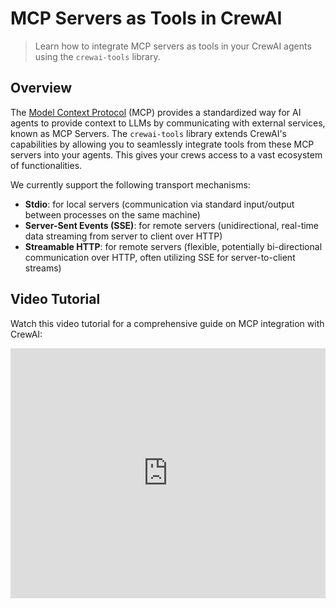 # MCP Servers as Tools in CrewAI

> Learn how to integrate MCP servers as tools in your CrewAI agents using the `crewai-tools` library.

## Overview

The [Model Context Protocol](https://modelcontextprotocol.io/introduction) (MCP) provides a standardized way for AI agents to provide context to LLMs by communicating with external services, known as MCP Servers.
The `crewai-tools` library extends CrewAI's capabilities by allowing you to seamlessly integrate tools from these MCP servers into your agents.
This gives your crews access to a vast ecosystem of functionalities.

We currently support the following transport mechanisms:

* **Stdio**: for local servers (communication via standard input/output between processes on the same machine)
* **Server-Sent Events (SSE)**: for remote servers (unidirectional, real-time data streaming from server to client over HTTP)
* **Streamable HTTP**: for remote servers (flexible, potentially bi-directional communication over HTTP, often utilizing SSE for server-to-client streams)

## Video Tutorial

Watch this video tutorial for a comprehensive guide on MCP integration with CrewAI:

<iframe width="100%" height="400" src="https://www.youtube.com/embed/TpQ45lAZh48" title="CrewAI MCP Integration Guide" frameborder="0" style={{ borderRadius: '10px' }} allow="accelerometer; autoplay; clipboard-write; encrypted-media; gyroscope; picture-in-picture" allowfullscreen />

## Installation

Before you start using MCP with `crewai-tools`, you need to install the `mcp` extra `crewai-tools` dependency with the following command:

```shell
uv pip install 'crewai-tools[mcp]'
```

## Key Concepts & Getting Started

The `MCPServerAdapter` class from `crewai-tools` is the primary way to connect to an MCP server and make its tools available to your CrewAI agents. It supports different transport mechanisms and simplifies connection management.

Using a Python context manager (`with` statement) is the **recommended approach** for `MCPServerAdapter`. It automatically handles starting and stopping the connection to the MCP server.

```python
from crewai import Agent
from crewai_tools import MCPServerAdapter
from mcp import StdioServerParameters # For Stdio Server

# Example server_params (choose one based on your server type):
# 1. Stdio Server:
server_params=StdioServerParameters(
    command="python3", 
    args=["servers/your_server.py"],
    env={"UV_PYTHON": "3.12", **os.environ},
)

# 2. SSE Server:
server_params = {
    "url": "http://localhost:8000/sse", 
    "transport": "sse"
}

# 3. Streamable HTTP Server:
server_params = {
    "url": "http://localhost:8001/mcp", 
    "transport": "streamable-http"
}

# Example usage (uncomment and adapt once server_params is set):
with MCPServerAdapter(server_params) as mcp_tools:
    print(f"Available tools: {[tool.name for tool in mcp_tools]}")
    
    my_agent = Agent(
        role="MCP Tool User",
        goal="Utilize tools from an MCP server.",
        backstory="I can connect to MCP servers and use their tools.",
        tools=mcp_tools, # Pass the loaded tools to your agent
        reasoning=True,
        verbose=True
    )
    # ... rest of your crew setup ...
```

This general pattern shows how to integrate tools. For specific examples tailored to each transport, refer to the detailed guides below.

## Filtering Tools

```python
with MCPServerAdapter(server_params) as mcp_tools:
    print(f"Available tools: {[tool.name for tool in mcp_tools]}")

    my_agent = Agent(
        role="MCP Tool User",
        goal="Utilize tools from an MCP server.",
        backstory="I can connect to MCP servers and use their tools.",
        tools=mcp_tools["tool_name"], # Pass the loaded tools to your agent
        reasoning=True,
        verbose=True
    )
    # ... rest of your crew setup ...
```

## Explore MCP Integrations

<CardGroup cols={2}>
  <Card title="Stdio Transport" icon="server" href="/mcp/stdio" color="#3B82F6">
    Connect to local MCP servers via standard input/output. Ideal for scripts and local executables.
  </Card>

  <Card title="SSE Transport" icon="wifi" href="/mcp/sse" color="#10B981">
    Integrate with remote MCP servers using Server-Sent Events for real-time data streaming.
  </Card>

  <Card title="Streamable HTTP Transport" icon="globe" href="/mcp/streamable-http" color="#F59E0B">
    Utilize flexible Streamable HTTP for robust communication with remote MCP servers.
  </Card>

  <Card title="Connecting to Multiple Servers" icon="layer-group" href="/mcp/multiple-servers" color="#8B5CF6">
    Aggregate tools from several MCP servers simultaneously using a single adapter.
  </Card>

  <Card title="Security Considerations" icon="lock" href="/mcp/security" color="#EF4444">
    Review important security best practices for MCP integration to keep your agents safe.
  </Card>
</CardGroup>

Checkout this repository for full demos and examples of MCP integration with CrewAI! 👇

<Card title="GitHub Repository" icon="github" href="https://github.com/tonykipkemboi/crewai-mcp-demo" target="_blank">
  CrewAI MCP Demo
</Card>

## Staying Safe with MCP

<Warning>
  Always ensure that you trust an MCP Server before using it.
</Warning>

#### Security Warning: DNS Rebinding Attacks

SSE transports can be vulnerable to DNS rebinding attacks if not properly secured.
To prevent this:

1. **Always validate Origin headers** on incoming SSE connections to ensure they come from expected sources
2. **Avoid binding servers to all network interfaces** (0.0.0.0) when running locally - bind only to localhost (127.0.0.1) instead
3. **Implement proper authentication** for all SSE connections

Without these protections, attackers could use DNS rebinding to interact with local MCP servers from remote websites.

For more details, see the [Anthropic's MCP Transport Security docs](https://modelcontextprotocol.io/docs/concepts/transports#security-considerations).

### Limitations

* **Supported Primitives**: Currently, `MCPServerAdapter` primarily supports adapting MCP `tools`.
  Other MCP primitives like `prompts` or `resources` are not directly integrated as CrewAI components through this adapter at this time.
* **Output Handling**: The adapter typically processes the primary text output from an MCP tool (e.g., `.content[0].text`). Complex or multi-modal outputs might require custom handling if not fitting this pattern.

# Stdio Transport

> Learn how to connect CrewAI to local MCP servers using the Stdio (Standard Input/Output) transport mechanism.

## Overview

The Stdio (Standard Input/Output) transport is designed for connecting `MCPServerAdapter` to local MCP servers that communicate over their standard input and output streams. This is typically used when the MCP server is a script or executable running on the same machine as your CrewAI application.

## Key Concepts

* **Local Execution**: Stdio transport manages a locally running process for the MCP server.
* **`StdioServerParameters`**: This class from the `mcp` library is used to configure the command, arguments, and environment variables for launching the Stdio server.

## Connecting via Stdio

You can connect to an Stdio-based MCP server using two main approaches for managing the connection lifecycle:

### 1. Fully Managed Connection (Recommended)

Using a Python context manager (`with` statement) is the recommended approach. It automatically handles starting the MCP server process and stopping it when the context is exited.

```python
from crewai import Agent, Task, Crew, Process
from crewai_tools import MCPServerAdapter
from mcp import StdioServerParameters
import os

# Create a StdioServerParameters object
server_params=StdioServerParameters(
    command="python3", 
    args=["servers/your_stdio_server.py"],
    env={"UV_PYTHON": "3.12", **os.environ},
)

with MCPServerAdapter(server_params) as tools:
    print(f"Available tools from Stdio MCP server: {[tool.name for tool in tools]}")

    # Example: Using the tools from the Stdio MCP server in a CrewAI Agent
    research_agent = Agent(
        role="Local Data Processor",
        goal="Process data using a local Stdio-based tool.",
        backstory="An AI that leverages local scripts via MCP for specialized tasks.",
        tools=tools,
        reasoning=True,
        verbose=True,
    )
    
    processing_task = Task(
        description="Process the input data file 'data.txt' and summarize its contents.",
        expected_output="A summary of the processed data.",
        agent=research_agent,
        markdown=True
    )
    
    data_crew = Crew(
        agents=[research_agent],
        tasks=[processing_task],
        verbose=True,
        process=Process.sequential 
    )
   
    result = data_crew.kickoff()
    print("\nCrew Task Result (Stdio - Managed):\n", result)

```

### 2. Manual Connection Lifecycle

If you need finer-grained control over when the Stdio MCP server process is started and stopped, you can manage the `MCPServerAdapter` lifecycle manually.

<Info>
  You **MUST** call `mcp_server_adapter.stop()` to ensure the server process is terminated and resources are released. Using a `try...finally` block is highly recommended.
</Info>

```python
from crewai import Agent, Task, Crew, Process
from crewai_tools import MCPServerAdapter
from mcp import StdioServerParameters
import os

# Create a StdioServerParameters object
stdio_params=StdioServerParameters(
    command="python3", 
    args=["servers/your_stdio_server.py"],
    env={"UV_PYTHON": "3.12", **os.environ},
)

mcp_server_adapter = MCPServerAdapter(server_params=stdio_params)
try:
    mcp_server_adapter.start()  # Manually start the connection and server process
    tools = mcp_server_adapter.tools
    print(f"Available tools (manual Stdio): {[tool.name for tool in tools]}")

    # Example: Using the tools with your Agent, Task, Crew setup
    manual_agent = Agent(
        role="Local Task Executor",
        goal="Execute a specific local task using a manually managed Stdio tool.",
        backstory="An AI proficient in controlling local processes via MCP.",
        tools=tools,
        verbose=True
    )
    
    manual_task = Task(
        description="Execute the 'perform_analysis' command via the Stdio tool.",
        expected_output="Results of the analysis.",
        agent=manual_agent
    )
    
    manual_crew = Crew(
        agents=[manual_agent],
        tasks=[manual_task],
        verbose=True,
        process=Process.sequential
    )
        
       
    result = manual_crew.kickoff() # Actual inputs depend on your tool
    print("\nCrew Task Result (Stdio - Manual):\n", result)
            
except Exception as e:
    print(f"An error occurred during manual Stdio MCP integration: {e}")
finally:
    if mcp_server_adapter and mcp_server_adapter.is_connected: # Check if connected before stopping
        print("Stopping Stdio MCP server connection (manual)...")
        mcp_server_adapter.stop()  # **Crucial: Ensure stop is called**
    elif mcp_server_adapter: # If adapter exists but not connected (e.g. start failed)
        print("Stdio MCP server adapter was not connected. No stop needed or start failed.")

```

Remember to replace placeholder paths and commands with your actual Stdio server details. The `env` parameter in `StdioServerParameters` can
be used to set environment variables for the server process, which can be useful for configuring its behavior or providing necessary paths (like `PYTHONPATH`).

# SSE Transport

> Learn how to connect CrewAI to remote MCP servers using Server-Sent Events (SSE) for real-time communication.

## Overview

Server-Sent Events (SSE) provide a standard way for a web server to send updates to a client over a single, long-lived HTTP connection. In the context of MCP, SSE is used for remote servers to stream data (like tool responses) to your CrewAI application in real-time.

## Key Concepts

* **Remote Servers**: SSE is suitable for MCP servers hosted remotely.
* **Unidirectional Stream**: Typically, SSE is a one-way communication channel from server to client.
* **`MCPServerAdapter` Configuration**: For SSE, you'll provide the server's URL and specify the transport type.

## Connecting via SSE

You can connect to an SSE-based MCP server using two main approaches for managing the connection lifecycle:

### 1. Fully Managed Connection (Recommended)

Using a Python context manager (`with` statement) is the recommended approach. It automatically handles establishing and closing the connection to the SSE MCP server.

```python
from crewai import Agent, Task, Crew, Process
from crewai_tools import MCPServerAdapter

server_params = {
    "url": "http://localhost:8000/sse", # Replace with your actual SSE server URL
    "transport": "sse" 
}

# Using MCPServerAdapter with a context manager
try:
    with MCPServerAdapter(server_params) as tools:
        print(f"Available tools from SSE MCP server: {[tool.name for tool in tools]}")

        # Example: Using a tool from the SSE MCP server
        sse_agent = Agent(
            role="Remote Service User",
            goal="Utilize a tool provided by a remote SSE MCP server.",
            backstory="An AI agent that connects to external services via SSE.",
            tools=tools,
            reasoning=True,
            verbose=True,
        )

        sse_task = Task(
            description="Fetch real-time stock updates for 'AAPL' using an SSE tool.",
            expected_output="The latest stock price for AAPL.",
            agent=sse_agent,
            markdown=True
        )

        sse_crew = Crew(
            agents=[sse_agent],
            tasks=[sse_task],
            verbose=True,
            process=Process.sequential
        )
        
        if tools: # Only kickoff if tools were loaded
            result = sse_crew.kickoff() # Add inputs={'stock_symbol': 'AAPL'} if tool requires it
            print("\nCrew Task Result (SSE - Managed):\n", result)
        else:
            print("Skipping crew kickoff as tools were not loaded (check server connection).")

except Exception as e:
    print(f"Error connecting to or using SSE MCP server (Managed): {e}")
    print("Ensure the SSE MCP server is running and accessible at the specified URL.")

```

<Note>
  Replace `"http://localhost:8000/sse"` with the actual URL of your SSE MCP server.
</Note>

### 2. Manual Connection Lifecycle

If you need finer-grained control, you can manage the `MCPServerAdapter` connection lifecycle manually.

<Info>
  You **MUST** call `mcp_server_adapter.stop()` to ensure the connection is closed and resources are released. Using a `try...finally` block is highly recommended.
</Info>

```python
from crewai import Agent, Task, Crew, Process
from crewai_tools import MCPServerAdapter

server_params = {
    "url": "http://localhost:8000/sse", # Replace with your actual SSE server URL
    "transport": "sse"
}

mcp_server_adapter = None 
try:
    mcp_server_adapter = MCPServerAdapter(server_params)
    mcp_server_adapter.start()
    tools = mcp_server_adapter.tools
    print(f"Available tools (manual SSE): {[tool.name for tool in tools]}")

    manual_sse_agent = Agent(
        role="Remote Data Analyst",
        goal="Analyze data fetched from a remote SSE MCP server using manual connection management.",
        backstory="An AI skilled in handling SSE connections explicitly.",
        tools=tools,
        verbose=True
    )
    
    analysis_task = Task(
        description="Fetch and analyze the latest user activity trends from the SSE server.",
        expected_output="A summary report of user activity trends.",
        agent=manual_sse_agent
    )
    
    analysis_crew = Crew(
        agents=[manual_sse_agent],
        tasks=[analysis_task],
        verbose=True,
        process=Process.sequential
    )
    
    result = analysis_crew.kickoff()
    print("\nCrew Task Result (SSE - Manual):\n", result)

except Exception as e:
    print(f"An error occurred during manual SSE MCP integration: {e}")
    print("Ensure the SSE MCP server is running and accessible.")
finally:
    if mcp_server_adapter and mcp_server_adapter.is_connected:
        print("Stopping SSE MCP server connection (manual)...")
        mcp_server_adapter.stop()  # **Crucial: Ensure stop is called**
    elif mcp_server_adapter:
        print("SSE MCP server adapter was not connected. No stop needed or start failed.")

```

## Security Considerations for SSE

<Warning>
  **DNS Rebinding Attacks**: SSE transports can be vulnerable to DNS rebinding attacks if the MCP server is not properly secured. This could allow malicious websites to interact with local or intranet-based MCP servers.
</Warning>

To mitigate this risk:

* MCP server implementations should **validate `Origin` headers** on incoming SSE connections.
* When running local SSE MCP servers for development, **bind only to `localhost` (`127.0.0.1`)** rather than all network interfaces (`0.0.0.0`).
* Implement **proper authentication** for all SSE connections if they expose sensitive tools or data.

For a comprehensive overview of security best practices, please refer to our [Security Considerations](./security.mdx) page and the official [MCP Transport Security documentation](https://modelcontextprotocol.io/docs/concepts/transports#security-considerations).

# Streamable HTTP Transport

> Learn how to connect CrewAI to remote MCP servers using the flexible Streamable HTTP transport.

## Overview

Streamable HTTP transport provides a flexible way to connect to remote MCP servers. It's often built upon HTTP and can support various communication patterns, including request-response and streaming, sometimes utilizing Server-Sent Events (SSE) for server-to-client streams within a broader HTTP interaction.

## Key Concepts

* **Remote Servers**: Designed for MCP servers hosted remotely.
* **Flexibility**: Can support more complex interaction patterns than plain SSE, potentially including bi-directional communication if the server implements it.
* **`MCPServerAdapter` Configuration**: You'll need to provide the server's base URL for MCP communication and specify `"streamable-http"` as the transport type.

## Connecting via Streamable HTTP

You have two primary methods for managing the connection lifecycle with a Streamable HTTP MCP server:

### 1. Fully Managed Connection (Recommended)

The recommended approach is to use a Python context manager (`with` statement), which handles the connection's setup and teardown automatically.

```python
from crewai import Agent, Task, Crew, Process
from crewai_tools import MCPServerAdapter

server_params = {
    "url": "http://localhost:8001/mcp", # Replace with your actual Streamable HTTP server URL
    "transport": "streamable-http"
}

try:
    with MCPServerAdapter(server_params) as tools:
        print(f"Available tools from Streamable HTTP MCP server: {[tool.name for tool in tools]}")

        http_agent = Agent(
            role="HTTP Service Integrator",
            goal="Utilize tools from a remote MCP server via Streamable HTTP.",
            backstory="An AI agent adept at interacting with complex web services.",
            tools=tools,
            verbose=True,
        )

        http_task = Task(
            description="Perform a complex data query using a tool from the Streamable HTTP server.",
            expected_output="The result of the complex data query.",
            agent=http_agent,
        )

        http_crew = Crew(
            agents=[http_agent],
            tasks=[http_task],
            verbose=True,
            process=Process.sequential
        )
        
        result = http_crew.kickoff() 
        print("\nCrew Task Result (Streamable HTTP - Managed):\n", result)

except Exception as e:
    print(f"Error connecting to or using Streamable HTTP MCP server (Managed): {e}")
    print("Ensure the Streamable HTTP MCP server is running and accessible at the specified URL.")

```

**Note:** Replace `"http://localhost:8001/mcp"` with the actual URL of your Streamable HTTP MCP server.

### 2. Manual Connection Lifecycle

For scenarios requiring more explicit control, you can manage the `MCPServerAdapter` connection manually.

<Info>
  It is **critical** to call `mcp_server_adapter.stop()` when you are done to close the connection and free up resources. A `try...finally` block is the safest way to ensure this.
</Info>

```python
from crewai import Agent, Task, Crew, Process
from crewai_tools import MCPServerAdapter

server_params = {
    "url": "http://localhost:8001/mcp", # Replace with your actual Streamable HTTP server URL
    "transport": "streamable-http"
}

mcp_server_adapter = None 
try:
    mcp_server_adapter = MCPServerAdapter(server_params)
    mcp_server_adapter.start()
    tools = mcp_server_adapter.tools
    print(f"Available tools (manual Streamable HTTP): {[tool.name for tool in tools]}")

    manual_http_agent = Agent(
        role="Advanced Web Service User",
        goal="Interact with an MCP server using manually managed Streamable HTTP connections.",
        backstory="An AI specialist in fine-tuning HTTP-based service integrations.",
        tools=tools,
        verbose=True
    )
    
    data_processing_task = Task(
        description="Submit data for processing and retrieve results via Streamable HTTP.",
        expected_output="Processed data or confirmation.",
        agent=manual_http_agent
    )
    
    data_crew = Crew(
        agents=[manual_http_agent],
        tasks=[data_processing_task],
        verbose=True,
        process=Process.sequential
    )
    
    result = data_crew.kickoff()
    print("\nCrew Task Result (Streamable HTTP - Manual):\n", result)

except Exception as e:
    print(f"An error occurred during manual Streamable HTTP MCP integration: {e}")
    print("Ensure the Streamable HTTP MCP server is running and accessible.")
finally:
    if mcp_server_adapter and mcp_server_adapter.is_connected:
        print("Stopping Streamable HTTP MCP server connection (manual)...")
        mcp_server_adapter.stop()  # **Crucial: Ensure stop is called**
    elif mcp_server_adapter:
        print("Streamable HTTP MCP server adapter was not connected. No stop needed or start failed.")
```

## Security Considerations

When using Streamable HTTP transport, general web security best practices are paramount:

* **Use HTTPS**: Always prefer HTTPS (HTTP Secure) for your MCP server URLs to encrypt data in transit.
* **Authentication**: Implement robust authentication mechanisms if your MCP server exposes sensitive tools or data.
* **Input Validation**: Ensure your MCP server validates all incoming requests and parameters.

For a comprehensive guide on securing your MCP integrations, please refer to our [Security Considerations](./security.mdx) page and the official [MCP Transport Security documentation](https://modelcontextprotocol.io/docs/concepts/transports#security-considerations).

# Streamable HTTP Transport

> Learn how to connect CrewAI to remote MCP servers using the flexible Streamable HTTP transport.

## Overview

Streamable HTTP transport provides a flexible way to connect to remote MCP servers. It's often built upon HTTP and can support various communication patterns, including request-response and streaming, sometimes utilizing Server-Sent Events (SSE) for server-to-client streams within a broader HTTP interaction.

## Key Concepts

* **Remote Servers**: Designed for MCP servers hosted remotely.
* **Flexibility**: Can support more complex interaction patterns than plain SSE, potentially including bi-directional communication if the server implements it.
* **`MCPServerAdapter` Configuration**: You'll need to provide the server's base URL for MCP communication and specify `"streamable-http"` as the transport type.

## Connecting via Streamable HTTP

You have two primary methods for managing the connection lifecycle with a Streamable HTTP MCP server:

### 1. Fully Managed Connection (Recommended)

The recommended approach is to use a Python context manager (`with` statement), which handles the connection's setup and teardown automatically.

```python
from crewai import Agent, Task, Crew, Process
from crewai_tools import MCPServerAdapter

server_params = {
    "url": "http://localhost:8001/mcp", # Replace with your actual Streamable HTTP server URL
    "transport": "streamable-http"
}

try:
    with MCPServerAdapter(server_params) as tools:
        print(f"Available tools from Streamable HTTP MCP server: {[tool.name for tool in tools]}")

        http_agent = Agent(
            role="HTTP Service Integrator",
            goal="Utilize tools from a remote MCP server via Streamable HTTP.",
            backstory="An AI agent adept at interacting with complex web services.",
            tools=tools,
            verbose=True,
        )

        http_task = Task(
            description="Perform a complex data query using a tool from the Streamable HTTP server.",
            expected_output="The result of the complex data query.",
            agent=http_agent,
        )

        http_crew = Crew(
            agents=[http_agent],
            tasks=[http_task],
            verbose=True,
            process=Process.sequential
        )
        
        result = http_crew.kickoff() 
        print("\nCrew Task Result (Streamable HTTP - Managed):\n", result)

except Exception as e:
    print(f"Error connecting to or using Streamable HTTP MCP server (Managed): {e}")
    print("Ensure the Streamable HTTP MCP server is running and accessible at the specified URL.")

```

**Note:** Replace `"http://localhost:8001/mcp"` with the actual URL of your Streamable HTTP MCP server.

### 2. Manual Connection Lifecycle

For scenarios requiring more explicit control, you can manage the `MCPServerAdapter` connection manually.

<Info>
  It is **critical** to call `mcp_server_adapter.stop()` when you are done to close the connection and free up resources. A `try...finally` block is the safest way to ensure this.
</Info>

```python
from crewai import Agent, Task, Crew, Process
from crewai_tools import MCPServerAdapter

server_params = {
    "url": "http://localhost:8001/mcp", # Replace with your actual Streamable HTTP server URL
    "transport": "streamable-http"
}

mcp_server_adapter = None 
try:
    mcp_server_adapter = MCPServerAdapter(server_params)
    mcp_server_adapter.start()
    tools = mcp_server_adapter.tools
    print(f"Available tools (manual Streamable HTTP): {[tool.name for tool in tools]}")

    manual_http_agent = Agent(
        role="Advanced Web Service User",
        goal="Interact with an MCP server using manually managed Streamable HTTP connections.",
        backstory="An AI specialist in fine-tuning HTTP-based service integrations.",
        tools=tools,
        verbose=True
    )
    
    data_processing_task = Task(
        description="Submit data for processing and retrieve results via Streamable HTTP.",
        expected_output="Processed data or confirmation.",
        agent=manual_http_agent
    )
    
    data_crew = Crew(
        agents=[manual_http_agent],
        tasks=[data_processing_task],
        verbose=True,
        process=Process.sequential
    )
    
    result = data_crew.kickoff()
    print("\nCrew Task Result (Streamable HTTP - Manual):\n", result)

except Exception as e:
    print(f"An error occurred during manual Streamable HTTP MCP integration: {e}")
    print("Ensure the Streamable HTTP MCP server is running and accessible.")
finally:
    if mcp_server_adapter and mcp_server_adapter.is_connected:
        print("Stopping Streamable HTTP MCP server connection (manual)...")
        mcp_server_adapter.stop()  # **Crucial: Ensure stop is called**
    elif mcp_server_adapter:
        print("Streamable HTTP MCP server adapter was not connected. No stop needed or start failed.")
```

## Security Considerations

When using Streamable HTTP transport, general web security best practices are paramount:

* **Use HTTPS**: Always prefer HTTPS (HTTP Secure) for your MCP server URLs to encrypt data in transit.
* **Authentication**: Implement robust authentication mechanisms if your MCP server exposes sensitive tools or data.
* **Input Validation**: Ensure your MCP server validates all incoming requests and parameters.

For a comprehensive guide on securing your MCP integrations, please refer to our [Security Considerations](./security.mdx) page and the official [MCP Transport Security documentation](https://modelcontextprotocol.io/docs/concepts/transports#security-considerations).

# Streamable HTTP Transport

> Learn how to connect CrewAI to remote MCP servers using the flexible Streamable HTTP transport.

## Overview

Streamable HTTP transport provides a flexible way to connect to remote MCP servers. It's often built upon HTTP and can support various communication patterns, including request-response and streaming, sometimes utilizing Server-Sent Events (SSE) for server-to-client streams within a broader HTTP interaction.

## Key Concepts

* **Remote Servers**: Designed for MCP servers hosted remotely.
* **Flexibility**: Can support more complex interaction patterns than plain SSE, potentially including bi-directional communication if the server implements it.
* **`MCPServerAdapter` Configuration**: You'll need to provide the server's base URL for MCP communication and specify `"streamable-http"` as the transport type.

## Connecting via Streamable HTTP

You have two primary methods for managing the connection lifecycle with a Streamable HTTP MCP server:

### 1. Fully Managed Connection (Recommended)

The recommended approach is to use a Python context manager (`with` statement), which handles the connection's setup and teardown automatically.

```python
from crewai import Agent, Task, Crew, Process
from crewai_tools import MCPServerAdapter

server_params = {
    "url": "http://localhost:8001/mcp", # Replace with your actual Streamable HTTP server URL
    "transport": "streamable-http"
}

try:
    with MCPServerAdapter(server_params) as tools:
        print(f"Available tools from Streamable HTTP MCP server: {[tool.name for tool in tools]}")

        http_agent = Agent(
            role="HTTP Service Integrator",
            goal="Utilize tools from a remote MCP server via Streamable HTTP.",
            backstory="An AI agent adept at interacting with complex web services.",
            tools=tools,
            verbose=True,
        )

        http_task = Task(
            description="Perform a complex data query using a tool from the Streamable HTTP server.",
            expected_output="The result of the complex data query.",
            agent=http_agent,
        )

        http_crew = Crew(
            agents=[http_agent],
            tasks=[http_task],
            verbose=True,
            process=Process.sequential
        )
        
        result = http_crew.kickoff() 
        print("\nCrew Task Result (Streamable HTTP - Managed):\n", result)

except Exception as e:
    print(f"Error connecting to or using Streamable HTTP MCP server (Managed): {e}")
    print("Ensure the Streamable HTTP MCP server is running and accessible at the specified URL.")

```

**Note:** Replace `"http://localhost:8001/mcp"` with the actual URL of your Streamable HTTP MCP server.

### 2. Manual Connection Lifecycle

For scenarios requiring more explicit control, you can manage the `MCPServerAdapter` connection manually.

<Info>
  It is **critical** to call `mcp_server_adapter.stop()` when you are done to close the connection and free up resources. A `try...finally` block is the safest way to ensure this.
</Info>

```python
from crewai import Agent, Task, Crew, Process
from crewai_tools import MCPServerAdapter

server_params = {
    "url": "http://localhost:8001/mcp", # Replace with your actual Streamable HTTP server URL
    "transport": "streamable-http"
}

mcp_server_adapter = None 
try:
    mcp_server_adapter = MCPServerAdapter(server_params)
    mcp_server_adapter.start()
    tools = mcp_server_adapter.tools
    print(f"Available tools (manual Streamable HTTP): {[tool.name for tool in tools]}")

    manual_http_agent = Agent(
        role="Advanced Web Service User",
        goal="Interact with an MCP server using manually managed Streamable HTTP connections.",
        backstory="An AI specialist in fine-tuning HTTP-based service integrations.",
        tools=tools,
        verbose=True
    )
    
    data_processing_task = Task(
        description="Submit data for processing and retrieve results via Streamable HTTP.",
        expected_output="Processed data or confirmation.",
        agent=manual_http_agent
    )
    
    data_crew = Crew(
        agents=[manual_http_agent],
        tasks=[data_processing_task],
        verbose=True,
        process=Process.sequential
    )
    
    result = data_crew.kickoff()
    print("\nCrew Task Result (Streamable HTTP - Manual):\n", result)

except Exception as e:
    print(f"An error occurred during manual Streamable HTTP MCP integration: {e}")
    print("Ensure the Streamable HTTP MCP server is running and accessible.")
finally:
    if mcp_server_adapter and mcp_server_adapter.is_connected:
        print("Stopping Streamable HTTP MCP server connection (manual)...")
        mcp_server_adapter.stop()  # **Crucial: Ensure stop is called**
    elif mcp_server_adapter:
        print("Streamable HTTP MCP server adapter was not connected. No stop needed or start failed.")
```

## Security Considerations

When using Streamable HTTP transport, general web security best practices are paramount:

* **Use HTTPS**: Always prefer HTTPS (HTTP Secure) for your MCP server URLs to encrypt data in transit.
* **Authentication**: Implement robust authentication mechanisms if your MCP server exposes sensitive tools or data.
* **Input Validation**: Ensure your MCP server validates all incoming requests and parameters.

For a comprehensive guide on securing your MCP integrations, please refer to our [Security Considerations](./security.mdx) page and the official [MCP Transport Security documentation](https://modelcontextprotocol.io/docs/concepts/transports#security-considerations).

